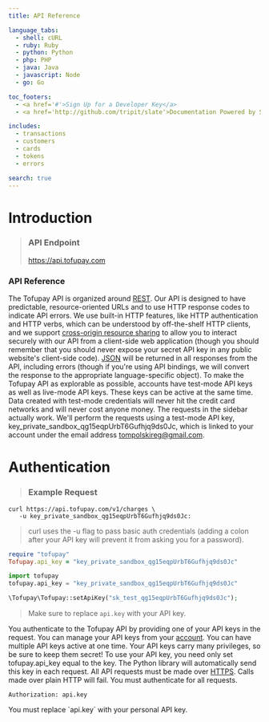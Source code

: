 ```yaml
---
title: API Reference

language_tabs:
  - shell: cURL
  - ruby: Ruby
  - python: Python
  - php: PHP
  - java: Java
  - javascript: Node
  - go: Go

toc_footers:
  - <a href='#'>Sign Up for a Developer Key</a>
  - <a href='http://github.com/tripit/slate'>Documentation Powered by Slate</a>

includes:
  - transactions
  - customers
  - cards
  - tokens
  - errors

search: true
---
```


# Introduction

> ### API Endpoint
> https://api.tofupay.com

### API Reference

The Tofupay API is organized around [REST](http://en.wikipedia.org/wiki/Representational_state_transfer). Our API is designed to have predictable, resource-oriented URLs and to use HTTP response codes to indicate API errors. We use built-in HTTP features, like HTTP authentication and HTTP verbs, which can be understood by off-the-shelf HTTP clients, and we support [cross-origin resource sharing](http://en.wikipedia.org/wiki/Cross-origin_resource_sharing) to allow you to interact securely with our API from a client-side web application (though you should remember that you should never expose your secret API key in any public website's client-side code). [JSON](http://www.json.org/) will be returned in all responses from the API, including errors (though if you're using API bindings, we will convert the response to the appropriate language-specific object).
To make the Tofupay API as explorable as possible, accounts have test-mode API keys as well as live-mode API keys. These keys can be active at the same time. Data created with test-mode credentials will never hit the credit card networks and will never cost anyone money.
The requests in the sidebar actually work. We'll perform the requests using a test-mode API key, key_private_sandbox_qg15eqpUrbT6Gufhjq9ds0Jc, which is linked to your account under the email address tompolskireg@gmail.com.











# Authentication

> ### Example Request

```shell
curl https://api.tofupay.com/v1/charges \
   -u key_private_sandbox_qg15eqpUrbT6Gufhjq9ds0Jc:
```
> curl uses the -u flag to pass basic auth credentials (adding a colon after your API key will prevent it from asking you for a password).

```ruby
require "tofupay"
Tofupay.api_key = "key_private_sandbox_qg15eqpUrbT6Gufhjq9ds0Jc"
```

```python
import tofupay
tofupay.api_key = "key_private_sandbox_qg15eqpUrbT6Gufhjq9ds0Jc"
```

```php
\Tofupay\Tofupay::setApiKey("sk_test_qg15eqpUrbT6Gufhjq9ds0Jc");
```

> Make sure to replace `api.key` with your API key.

You authenticate to the Tofupay API by providing one of your API keys in the request. You can manage your API keys from your [account](https://dashboard.tofupay.com/account). You can have multiple API keys active at one time. Your API keys carry many privileges, so be sure to keep them secret!
To use your API key, you need only set tofupay.api_key equal to the key. The Python library will automatically send this key in each request.
All API requests must be made over [HTTPS](http://en.wikipedia.org/wiki/HTTPS). Calls made over plain HTTP will fail. You must authenticate for all requests.

`Authorization: api.key`

<aside class="notice">
You must replace `api.key` with your personal API key.
</aside>
